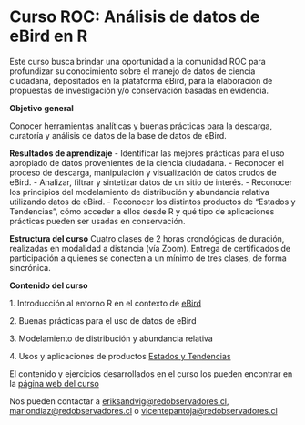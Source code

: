 # Curso ROC: Análisis de datos de eBird en R

Este curso busca brindar una oportunidad a la comunidad ROC para profundizar su conocimiento sobre el manejo de datos de ciencia ciudadana, depositados en la plataforma eBird, para la elaboración de propuestas de investigación y/o conservación basadas en evidencia.

**Objetivo general**

Conocer herramientas analíticas y buenas prácticas para la descarga, curatoría y análisis de datos de la base de datos de eBird.

**Resultados de aprendizaje** - Identificar las mejores prácticas para el uso apropiado de datos provenientes de la ciencia ciudadana. - Reconocer el proceso de descarga, manipulación y visualización de datos crudos de eBird. - Analizar, filtrar y sintetizar datos de un sitio de interés. - Reconocer los principios del modelamiento de distribución y abundancia relativa utilizando datos de eBird. - Reconocer los distintos productos de “Estados y Tendencias”, cómo acceder a ellos desde R y qué tipo de aplicaciones prácticas pueden ser usadas en conservación.

**Estructura del curso** Cuatro clases de 2 horas cronológicas de duración, realizadas en modalidad a distancia (vía Zoom). Entrega de certificados de participación a quienes se conecten a un mínimo de tres clases, de forma sincrónica.

**Contenido del curso**

1\. Introducción al entorno R en el contexto de [eBird](https://ebird.org/home)

2\. Buenas prácticas para el uso de datos de eBird

3\. Modelamiento de distribución y abundancia relativa

4\. Usos y aplicaciones de productos [Estados y Tendencias](https://science.ebird.org/en/status-and-trends)

El contenido y ejercicios desarrollados en el curso los pueden encontrar en la [página web del curso](https://roc-chile.github.io/r-para-ebird/)

Nos pueden contactar a eriksandvig@redobservadores.cl, mariondiaz@redobservadores.cl o vicentepantoja@redobservadores.cl
